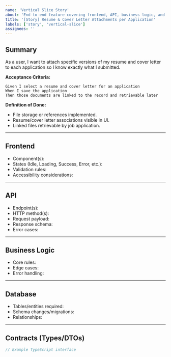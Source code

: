 ```yaml
---
name: 'Vertical Slice Story'
about: 'End-to-end feature covering frontend, API, business logic, and database'
title: '[Story] Resume & Cover Letter Attachments per Application'
labels: ['story', 'vertical-slice']
assignees: ''
---
```


## Summary

As a user, I want to attach specific versions of my resume and cover letter to each application so I know exactly what I submitted.

**Acceptance Criteria:**
```gherkin
Given I select a resume and cover letter for an application
When I save the application
Then those documents are linked to the record and retrievable later
```

**Definition of Done:**
- File storage or references implemented.
- Resume/cover letter associations visible in UI.
- Linked files retrievable by job application.


---

## Frontend

- Component(s):
- States (Idle, Loading, Success, Error, etc.):
- Validation rules:
- Accessibility considerations:

---

## API

- Endpoint(s):
- HTTP method(s):
- Request payload:
- Response schema:
- Error cases:

---

## Business Logic

- Core rules:
- Edge cases:
- Error handling:

---

## Database

- Tables/entities required:
- Schema changes/migrations:
- Relationships:

---

## Contracts (Types/DTOs)

```ts
// Example TypeScript interface
```
